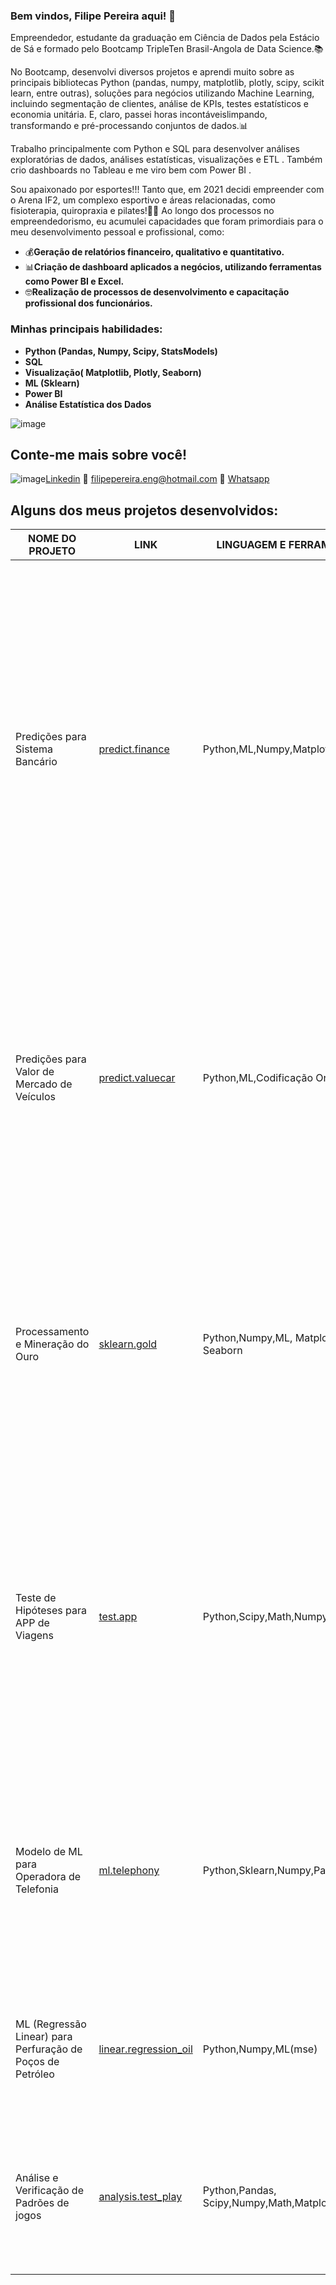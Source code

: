 ### Bem vindos, Filipe Pereira aqui! 👋

Empreendedor, estudante da graduação em Ciência de Dados pela Estácio de Sá e formado pelo Bootcamp TripleTen Brasil-Angola de Data Science.📚

No Bootcamp, desenvolvi diversos projetos e aprendi muito sobre as principais bibliotecas Python (pandas, numpy, matplotlib, plotly, scipy, scikit learn, entre outras),
soluções para negócios utilizando Machine Learning, incluindo segmentação de clientes, análise de KPIs, testes estatísticos e economia unitária. E, claro, passei horas incontáveis ​​limpando, transformando e pré-processando conjuntos de dados.📊

Trabalho principalmente com Python e SQL para desenvolver análises exploratórias de dados, análises estatísticas, visualizações e ETL . Também crio dashboards no Tableau e me viro bem com Power BI .

Sou apaixonado por esportes!!! Tanto que, em 2021 decidi empreender com o Arena IF2, um complexo esportivo e 
áreas relacionadas, como fisioterapia, quiropraxia e pilates!🏋️‍♂️
Ao longo dos processos no empreendedorismo, eu acumulei capacidades que foram primordiais para o meu desenvolvimento pessoal e profissional, como:

* 💰**Geração de relatórios financeiro, qualitativo e quantitativo.**
* 📊**Criação de dashboard aplicados a negócios, utilizando ferramentas como Power BI e Excel.**
* 🤓**Realização de processos de desenvolvimento e capacitação profissional dos funcionários.**


### Minhas principais habilidades:
* **Python (Pandas, Numpy, Scipy, StatsModels)**
* **SQL**
* **Visualização( Matplotlib, Plotly, Seaborn)**
* **ML (Sklearn)**
* **Power BI**
* **Análise Estatística dos Dados**

 ![image](https://github.com/fp-costa91/fp-costa91/assets/128493989/688d1794-5990-4839-b4c5-52c75ff6fd67)



## Conte-me mais sobre você!

![image](https://github.com/fp-costa91/fp-costa91/assets/128493989/6aa64bee-042f-475f-b50f-7485278d7251)[Linkedin](https://www.linkedin.com/in/filipe-pereira-b79953284/)
📧 [filipepereira.eng@hotmail.com](filipepereira.eng@hotmail.com)
📲 [Whatsapp](https://whats.link/filipepereirads)


## Alguns dos meus projetos desenvolvidos:

| NOME DO PROJETO |   LINK    |   LINGUAGEM E FERRAMENTAS  |                    OBSERVAÇÃO                     |
| --------------- | --------- | ------------ | ------------------------------------------------- |
| Predições para Sistema Bancário | [predict.finance](https://github.com/fp-costa91/predict.sistema_financeiro) | Python,ML,Numpy,Matplotlib | O objetivo deste projeto é prever se um determinado cliente deixará o banco em breve.Para a análise dos dados, desenvolvimento e criação neste projeto, é utilizado além do Pandas, o Matplotlib, Numpy e informações de modelos de Machine Learning (sklearn) para encontrar o melhor resultado. Balanceamento do conjunto de dados, utilizando uma amostra reduzida para exemplificar o problema de desequilíbrio de classes.Criação e desenvolvimento do modelo de melhor desempenho. |
| Predições para Valor de Mercado de Veículos | [predict.valuecar](https://github.com/fp-costa91/predict_value_car) | Python,ML,Codificação Ordinal | Desenvolvimento de um aplicativo de venda de veículos para atrair novos clientes.É realizada a visualização, tratamento e análise de dados, utilizando a biblioteca Pandas. Desenvolvimento de aprendizado de máquina (sklearning, Gradient Boosting), para a criação de um modelo que determina com qualidade e velocidade o valor do mercado do veículo |
| Processamento e Mineração do Ouro | [sklearn.gold](https://github.com/fp-costa91/mineracao_ouro) | Python,Numpy,ML, Matplotlib, Seaborn | Criação e desenvolvimento de um modelo (Machine Learning), capaz de prever a quantidade de ouro puro extraído do minério, utilizando informações do banco de dados. Tratamento e Análise de dados. Criação de um modelo de máquina capaz de otimizar a produção e geração de relatórios utilizando gráficos.|
| Teste de Hipóteses para APP de Viagens | [test.app](https://github.com/fp-costa91/hipoteses_appviagens) | Python,Scipy,Math,Numpy,Matplotlib | Criação de teste de hipóteses para um aplicativo de viagens. Verifique se em um determinado dia com condições adversas, a duração das viagens sofrem alterações. Realizei o tratamento, enriquecimento e análise de dados. Geração de gráficos utilizando Matplotlib para visualização. Após os processos, apliquei o teste de hipóteses (Scipy) e a elaboração de relatórios.|
| Modelo de ML para Operadora de Telefonia | [ml.telephony](https://github.com/fp-costa91/operadora.telefonia) | Python,Sklearn,Numpy,Pandas| O objetivo do trabalho é desenvolver um modelo com a maior precisão possível, capaz de analisar o comportamento do usuário e recomendar planos de acordo com cada perfil. Modelos aplicados: Floresta Aleatória,Regressão Logística e Árvore de Decisão.|
| ML (Regressão Linear) para Perfuração de Poços de Petróleo | [linear.regression_oil](https://github.com/fp-costa91/regressao.linear_petroleo) | Python,Numpy,ML(mse) | O trabalho realizado tem o objetivo de criar um modelo que seja capaz de prever os melhores locais para a perfuração de poços de petróleo. Modelo utilizado; Regressão Linear. |
| Análise e Verificação de Padrões de jogos | [analysis.test_play](https://github.com/fp-costa91/analise_jogos) | Python,Pandas, Scipy,Numpy,Math,Matplotlib | Neste projeto, analisei e tratei os dados para estudar padrões que avaliam o sucesso dos jogos ao longos dos anos. Também, foi aplicato **TESTEs DE HIPÓTESES** para fins de comparação entre categorias.|









